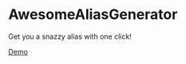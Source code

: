 # AwesomeAliasGenerator
Get you a snazzy alias with one click!

[Demo](http://xmiao2.github.io/AwesomeAliasGenerator/)
